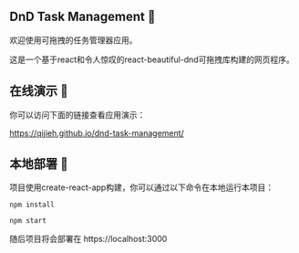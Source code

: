 ## DnD Task Management :dart:

欢迎使用可拖拽的任务管理器应用。

这是一个基于react和令人惊叹的react-beautiful-dnd可拖拽库构建的网页程序。

## 在线演示 :ocean:

你可以访问下面的链接查看应用演示：

<a href="https://qijieh.github.io/dnd-task-management/" target="_blank">
  <p>https://qijieh.github.io/dnd-task-management/</p>
</a>

## 本地部署 :whale:

项目使用create-react-app构建，你可以通过以下命令在本地运行本项目：

```shell
npm install
```

```shell
npm start
```

随后项目将会部署在 https://localhost:3000